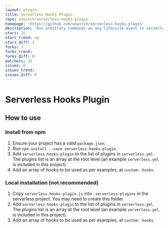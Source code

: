```yaml
---
layout: plugin
title: Serverless Hooks Plugin
repo: uswitch/serverless-hooks-plugin
homepage: 'https://github.com/uswitch/serverless-hooks-plugin'
description: 'Run arbitrary commands on any lifecycle event in serverless'
stars: 15
stars_trend: up
stars_diff: 1
forks: 3
forks_trend: 
forks_diff: 0
watchers: 15
issues: 0
issues_trend: 
issues_diff: 0
---
```



# Serverless Hooks Plugin

## How to use

### Install from npm

1. Ensure your project has a valid `package.json`.
1. Run `npm install --save serverless-hooks-plugin`.
1. Add `serverless-hooks-plugin` to the list of plugins in `serverless.yml`. The plugins list is an array at the root level (an example `serverless.yml` is included in this project).
1. Add an array of hooks to be used as per examples, at `custom: hooks`.

### Local installation (not recommended)
1. Copy `serverless-hooks-plugin.js` into `.serverless-plugins` in the serverless project. You may need to create this folder.
1. Add `serverless-hooks-plugin` to the list of plugins in `serverless.yml`. The plugins list is an array at the root level (an example `serverless.yml` is included in this project).
1. Add an array of hooks to be used as per examples, at `custom: hooks`.
